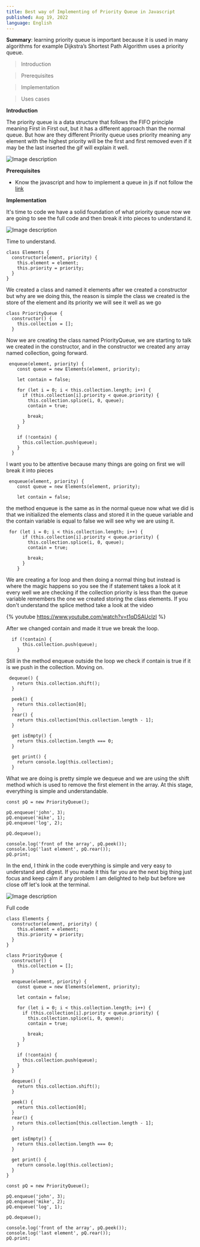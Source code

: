 ```yaml
---
title: Best way of Implementing of Priority Queue in Javascript
published: Aug 19, 2022
language: English
---
```


**Summary**: learning priority queue is important because it is used in many algorithms for example Dijkstra’s Shortest Path Algorithm uses a priority queue.

> Introduction

> Prerequisites

> Implementation

> Uses cases

**Introduction**

The priority queue is a data structure that follows the FIFO principle meaning First in First out, but it has a different approach than the normal queue. But how are they different Priority queue uses priority meaning any element with the highest priority will be the first and first removed even if it may be the last inserted the gif will explain it well.

![Image description](https://dev-to-uploads.s3.amazonaws.com/uploads/articles/u2lwnwp2ismvaoc842s9.gif)

**Prerequisites**

- Know the javascript and how to implement a queue in js if not follow the [link](https://dev.to/brunoblaise/best-way-to-implement-a-queue-in-javascript-28o2)

**Implementation**

It's time to code we have a solid foundation of what priority queue now we are going to see the full code and then break it into pieces to understand it.

![Image description](https://dev-to-uploads.s3.amazonaws.com/uploads/articles/55jp7ncqdkbvmmikbo8q.png)

Time to understand.

```
class Elements {
  constructor(element, priority) {
    this.element = element;
    this.priority = priority;
  }
}

```

We created a class and named it elements after we created a constructor but why are we doing this, the reason is simple the class we created is the store of the element and its priority we will see it well as we go

```
class PriorityQueue {
  constructor() {
    this.collection = [];
  }

```

Now we are creating the class named PriorityQueue, we are starting to talk we created in the constructor, and in the constructor we created any array named collection, going forward.

```
 enqueue(element, priority) {
    const queue = new Elements(element, priority);

    let contain = false;

    for (let i = 0; i < this.collection.length; i++) {
      if (this.collection[i].priority < queue.priority) {
        this.collection.splice(i, 0, queue);
        contain = true;

        break;
      }
    }

    if (!contain) {
      this.collection.push(queue);
    }
  }
```

I want you to be attentive because many things are going on first we will break it into pieces

```
 enqueue(element, priority) {
    const queue = new Elements(element, priority);

    let contain = false;
```

the method enqueue is the same as in the normal queue now what we did is that we initialized the elements class and stored it in the queue variable and the contain variable is equal to false we will see why we are using it.

```
 for (let i = 0; i < this.collection.length; i++) {
      if (this.collection[i].priority < queue.priority) {
        this.collection.splice(i, 0, queue);
        contain = true;

        break;
      }
    }
```

We are creating a for loop and then doing a normal thing but instead is where the magic happens so you see the if statement takes a look at it every well we are checking if the collection priority is less than the queue variable remembers the one we created storing the class elements. If you don't understand the splice method take a look at the video

{% youtube https://www.youtube.com/watch?v=t1qDSAUclzI %}

After we changed contain and made it true we break the loop.

```
  if (!contain) {
      this.collection.push(queue);
    }
```

Still in the method enqueue outside the loop we check if contain is true if it is we push in the collection. Moving on.

```
 dequeue() {
    return this.collection.shift();
  }

  peek() {
    return this.collection[0];
  }
  rear() {
    return this.collection[this.collection.length - 1];
  }

  get isEmpty() {
    return this.collection.length === 0;
  }

  get print() {
    return console.log(this.collection);
  }
```

What we are doing is pretty simple we dequeue and we are using the shift method which is used to remove the first element in the array.
At this stage, everything is simple and understandable.

```
const pQ = new PriorityQueue();

pQ.enqueue('john', 3);
pQ.enqueue('mike', 1);
pQ.enqueue('log', 2);

pQ.dequeue();

console.log('front of the array', pQ.peek());
console.log('last element', pQ.rear());
pQ.print;

```

In the end, I think in the code everything is simple and very easy to understand and digest. If you made it this far you are the next big thing just focus and keep calm if any problem I am delighted to help but before we close off let's look at the terminal.

![Image description](https://dev-to-uploads.s3.amazonaws.com/uploads/articles/upwokpn2fps8v5s2h7d8.png)

Full code

```
class Elements {
  constructor(element, priority) {
    this.element = element;
    this.priority = priority;
  }
}

class PriorityQueue {
  constructor() {
    this.collection = [];
  }

  enqueue(element, priority) {
    const queue = new Elements(element, priority);

    let contain = false;

    for (let i = 0; i < this.collection.length; i++) {
      if (this.collection[i].priority < queue.priority) {
        this.collection.splice(i, 0, queue);
        contain = true;

        break;
      }
    }

    if (!contain) {
      this.collection.push(queue);
    }
  }

  dequeue() {
    return this.collection.shift();
  }

  peek() {
    return this.collection[0];
  }
  rear() {
    return this.collection[this.collection.length - 1];
  }

  get isEmpty() {
    return this.collection.length === 0;
  }

  get print() {
    return console.log(this.collection);
  }
}

const pQ = new PriorityQueue();

pQ.enqueue('john', 3);
pQ.enqueue('mike', 2);
pQ.enqueue('log', 1);

pQ.dequeue();

console.log('front of the array', pQ.peek());
console.log('last element', pQ.rear());
pQ.print;

```
